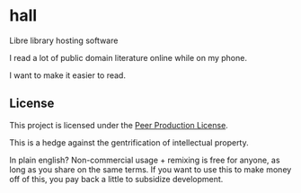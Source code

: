 # hall
Libre library hosting software

I read a lot of public domain literature online while on my phone.

I want to make it easier to read.

## License
This project is licensed under the [Peer Production License](http://p2pfoundation.net/Peer_Production_License).

This is a hedge against the gentrification of intellectual property.

In plain english?  Non-commercial usage + remixing is free for anyone, as long as you share on the same terms.  If you want to use this to make money off of this, you pay back a little to subsidize development.
